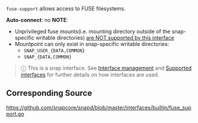 `fuse-support` allows access to FUSE filesystems.

**Auto-connect**: no
**NOTE**:
* Unprivileged fuse mounts(i.e. mounting directory outside of the snap-specific writable directories) [are NOT supported by this interface](https://github.com/snapcore/snapd/pull/1598#issuecomment-239952977)
* Mountpoint can only exist in snap-specific writable directories:
    * `SNAP_USER_{DATA,COMMON}`
    * `SNAP_{DATA,COMMON}`

> ⓘ  This is a snap interface. See [Interface management](/t/interface-management/6154) and [Supported interfaces](/t/supported-interfaces/7744) for further details on how interfaces are used.

## Corresponding Source

<https://github.com/snapcore/snapd/blob/master/interfaces/builtin/fuse_support.go>
